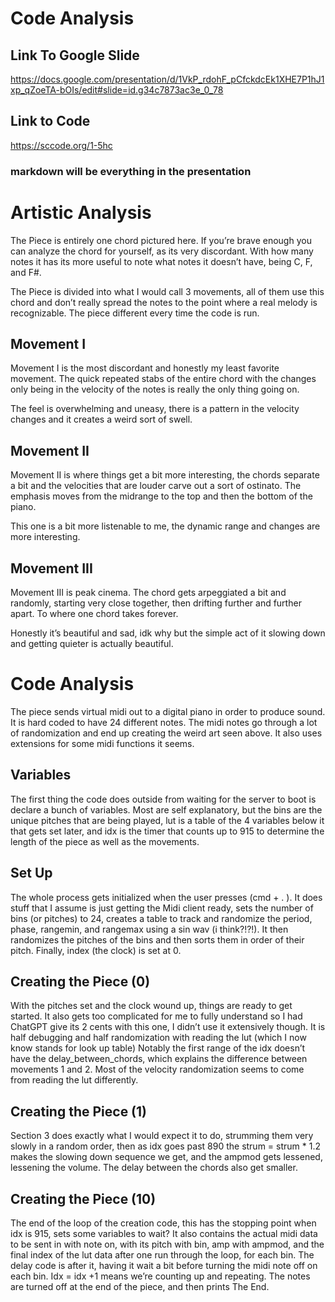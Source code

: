 # Code Analysis
## Link To Google Slide
https://docs.google.com/presentation/d/1VkP_rdohF_pCfckdcEk1XHE7P1hJ1xp_qZoeTA-bOIs/edit#slide=id.g34c7873ac3e_0_78
## Link to Code
https://sccode.org/1-5hc
### markdown will be everything in the presentation
# Artistic Analysis
The Piece is entirely one chord pictured here. If you’re brave enough you can analyze the chord for yourself, as its very discordant.
With how many notes it has its more useful to note what notes it doesn’t have, being C, F, and F#.


The Piece is divided into what I would call 3 movements, all of them use this chord and don’t really spread the notes to the point where a real melody is recognizable. The piece different every time the code is run.

## Movement I
Movement I is the most discordant and honestly my least favorite movement. The quick repeated stabs of the entire chord with the changes only being in the velocity of the notes is really the only thing going on.


The feel is overwhelming and uneasy, there is a pattern in the velocity changes and it creates a weird sort of swell.


## Movement II
Movement II is where things get a bit more interesting, the chords separate a bit and the velocities that are louder carve out a sort of ostinato. The emphasis moves from the midrange to the top and then the bottom of the piano.


This one is a bit more listenable to me, the dynamic range and changes are more interesting.


## Movement III
Movement III is peak cinema.
The chord gets arpeggiated a bit and randomly, starting very close together, then drifting further and further apart. To where one chord takes forever.


Honestly it’s beautiful and sad, idk why but the simple act of it slowing down and getting quieter is actually beautiful.


# Code Analysis
The piece sends virtual midi out to a digital piano in order to produce sound. It is hard coded to have 24 different notes. The midi notes go through a lot of randomization and end up creating the weird art seen above. It also uses extensions for some midi functions it seems.


## Variables
The first thing the code does outside from waiting for the server to boot is declare a bunch of variables.
Most are self explanatory, but the bins are the unique pitches that are being played, lut is a table of the 4 variables below it that gets set later, and idx is the timer that counts up to 915 to determine the length of the piece as well as the movements.


## Set Up
The whole process gets initialized when the user presses (cmd + . ).
It does stuff that I assume is just getting the Midi client ready, sets the number of bins (or pitches) to 24, creates a table to track and randomize the period, phase, rangemin, and rangemax using a sin wav (i think?!?!).
It then randomizes the pitches of the bins and then sorts them in order of their pitch.
Finally, index (the clock) is set at 0.


## Creating the Piece (0)
With the pitches set and the clock wound up, things are ready to get started.
It also gets too complicated for me to fully understand so I had ChatGPT give its 2 cents with this one, I didn’t use it extensively though.
It is half debugging and half randomization with reading the lut (which I now know stands for look up table)
Notably the first range of the idx doesn’t have the delay_between_chords, which explains the difference between movements 1 and 2.
Most of the velocity randomization seems to come from reading the lut differently.


## Creating the Piece (1)
Section 3 does exactly what I would expect it to do, strumming them very slowly in a random order, then as idx goes past 890 the strum = strum  * 1.2 makes the slowing down sequence we get, and the ampmod gets lessened, lessening the volume. The delay between the chords also get smaller.


## Creating the Piece (10)
The end of the loop of the creation code, this has the stopping point when idx is 915, sets some variables to wait? It also contains the actual midi data to be sent in with note on, with its pitch with bin, amp with ampmod, and the final index of the lut data after one run through the loop, for each bin.
The delay code is after it, having it wait a bit before turning the midi note off on each bin.
Idx = idx +1 means we’re counting up and repeating.
The notes are turned off at the end of the piece, and then prints The End.
